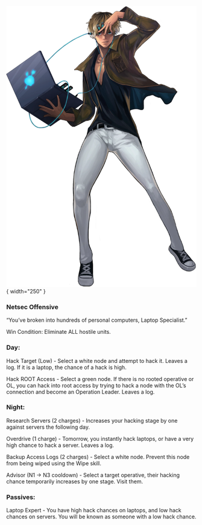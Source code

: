 ![laptopspecialist.png](Images/laptopspecialist.png){ width="250" }

### **Netsec Offensive**

“You’ve broken into hundreds of personal computers, Laptop Specialist.”

Win Condition: Eliminate ALL hostile units.

### **Day:**

Hack Target (Low) - Select a white node and attempt to hack it. Leaves a log. If it is a laptop, the chance of a hack is high.

Hack ROOT Access - Select a green node. If there is no rooted operative or OL, you can hack into root access by trying to hack a node with the OL’s connection and become an Operation Leader. Leaves a log.

### **Night:**

Research Servers (2 charges) - Increases your hacking stage by one against servers the following day.

Overdrive (1 charge) - Tomorrow, you instantly hack laptops, or have a very high chance to hack a server. Leaves a log.

Backup Access Logs (2 charges) - Select a white node. Prevent this node from being wiped using the Wipe skill.

Advisor (N1 -> N3 cooldown) - Select a target operative, their hacking chance temporarily increases by one stage. Visit them.

### **Passives:**

Laptop Expert - You have high hack chances on laptops, and low hack chances on servers. You will be known as someone with a low hack chance.